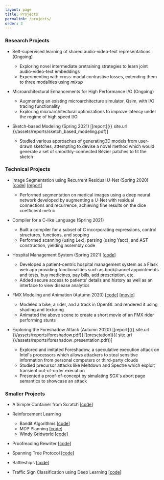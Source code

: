 ```yaml
---
layout: page
title: Projects
permalink: /projects/
order: 3
---
```


### Research Projects

* Self-supervised learning of shared audio-video-text representations (Ongoing)
    * Exploring novel intermediate pretraining strategies to learn joint audio-video-text embeddings
    * Experimenting with cross-modal contrastive losses, extending them to three modalities using *mixup*

* Microarchitectural Enhancements for High Performance I/O (Ongoing)
    * Augmenting an existing microarchitecture simulator, Qsim, with I/O tracing functionality
    * Exploring microarchitectural optimizations to improve latency under the regime of high speed I/O

* Sketch-based Modeling (Spring 2021) 
[[report]({{ site.url }}/assets/reports/sketch_based_modeling.pdf)]
    * Studied various approaches of generating3D models from user-drawn sketches, attempting to devise a novel method which would generate a set of smoothly-connected Bézier patches to fit the sketch

### Technical Projects

* Image Segmentation using Recurrent Residual U-Net (Spring 2020)
[[code](https://github.com/akkapakasaikiran/MIS-R2UNet)] 
[[report](https://github.com/akkapakasaikiran/MIS-R2UNet/blob/master/project_report.pdf)]
    * Performed segmentation on medical images using a deep neural network developed by augmenting a U-Net with residual connections and recurrence, achieving fine results on the dice coefficient metric

* Compiler for a C-like Language (Spring 2021)
    * Built a compiler for a subset of C incorporating expressions, control structures, functions, and scoping
    * Performed scanning (using Lex), parsing (using Yacc), and AST construction, yielding assembly code

* Hospital Management System (Spring 2021) [[code](https://github.com/CS387-Project-Team/Patient-management-system)]
    * Developed a patient-centric hospital management system as a Flask web app providing functionalities such as book/cancel appointments and tests, buy medicines, pay bills, add prescription, etc.
    * Added secure access to patients’ details and history as well as an interface to view disease analytics

* FMX Modeling and Animation (Autumn 2020) 
[[code]()] 
[[movie](https://youtu.be/RhG3SWKn6W8)]
    * Modeled a bike, a rider, and a track in OpenGL and rendered it using shading and texturing
    * Animated the above scene to create a short movie of an FMX rider performing stunts


* Exploring the Foreshadow Attack (Autumn 2020) 
[[report]({{ site.url }}/assets/reports/foreshadow.pdf)]
[[presetation]({{ site.url }}/assets/reports/foreshadow_presentation.pdf))]
    * Explored and imitated Foreshadow, a speculative execution attack on Intel's processors which allows attackers to steal sensitive information from personal computers or third-party clouds
    * Studied precursor attacks like Meltdown and Spectre which exploit transient out-of-order execution
    * Presented a proof-of-concept by simulating SGX's abort page semantics to showcase an attack

### Smaller Projects

* A Simple Container from Scratch [[code](https://github.com/akkapakasaikiran/container-from-scratch)]
    <!-- * Understood and built a simple container from scratch using Linux namespaces and cgroups -->

* Reinforcement Learning
    * Bandit Algorithms [[code](https://github.com/akkapakasaikiran/bandit-algos)]
    * MDP Planning [[code](https://github.com/akkapakasaikiran/mdp-planning)]
    * Windy Gridworld [[code](https://github.com/akkapakasaikiran/windy-gridworld)]

* Proofreading Rewriter [[code](https://github.com/akkapakasaikiran/Proofreading-Rewriter)]
    <!-- * Developed a Python-based tool which detects and corrects spelling and grammar mistakes, and suggests alternative words and phrases using statistics from online APIs like datamuse and phrasefinder -->

* Spanning Tree Protocol [[code](https://github.com/akkapakasaikiran/NoLoops)] 
    <!-- * Built a loop-free logical topology of LANs and bridges by implementing the protocol in C++ -->
    <!-- * Simulated the functioning of learning bridges on a sequence of data transfers using callbacks -->

* Battleships [[code](https://github.com/saum-g/Battleships)]
    <!-- * Implemented the board game Battleships in the language Racket with multiple difficulty levels, incorporating ideas from functional and object oriented paradigms to design probabilistic -->

* Traffic Sign Classification using Deep Learning [[code](https://github.com/akkapakasaikiran/Traffic-Signs-Classifier)]
    <!-- * Implemented a CNN based on Inception modules and Spatial Transformation layers from scratch -->
    <!-- * Trained on the GTSRB dataset achieving almost 98% accuracy with little to no data augmentation -->
